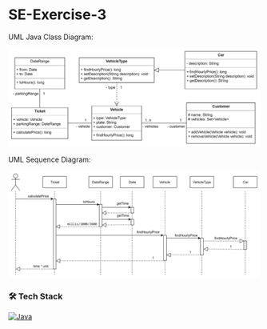 # SE-Exercise-3

UML Java Class Diagram: <br>

![UML Java Class Diagram](https://github.com/paraskevasleivadaros/SE-Exercise-3/blob/master/%CE%94%CE%B9%CE%AC%CE%B3%CF%81%CE%B1%CE%BC%CE%BC%CE%B1%20%CE%9A%CE%BB%CE%AC%CF%83%CE%B5%CF%89%CE%BD.png)

UML Sequence Diagram: <br>

![Sequence Diagram](https://github.com/paraskevasleivadaros/SE-Exercise-3/blob/master/%CE%94%CE%B9%CE%AC%CE%B3%CF%81%CE%B1%CE%BC%CE%BC%CE%B1%20%CE%91%CE%BA%CE%BF%CE%BB%CE%BF%CF%85%CE%B8%CE%AF%CE%B1%CF%82%20%CF%84%CE%B7%CF%82%20%CE%9C%CE%B5%CE%B8%CF%8C%CE%B4%CE%BF%CF%85%20calculatePrice%20%CF%84%CE%B7%CF%82%20%CE%BA%CE%BB%CE%AC%CF%83%CE%B7%CF%82%20Ticket.png)

### 🛠️ Tech Stack
[![Java](https://skills.thijs.gg/icons?i=java)](https://oracle.com/java/)